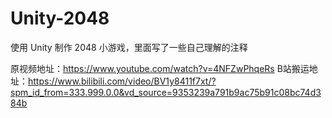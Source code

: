 # Unity-2048
使用 Unity 制作 2048 小游戏，里面写了一些自己理解的注释

原视频地址：https://www.youtube.com/watch?v=4NFZwPhqeRs
B站搬运地址：https://www.bilibili.com/video/BV1y8411f7xt/?spm_id_from=333.999.0.0&vd_source=9353239a791b9ac75b91c08bc74d384b
